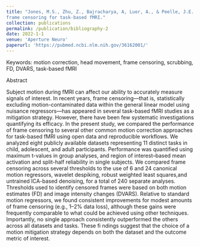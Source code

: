 ```yaml
---
title: "Jones, M.S., Zhu, Z., Bajracharya, A, Luor, A., & Peelle, J.E. (2021). A multi-dataset evaluation of
frame censoring for task-based fMRI."
collection: publications
permalink: /publication/bibliography-2
date: 2022-1-1
venue: 'Aperture Neuro'
paperurl: 'https://pubmed.ncbi.nlm.nih.gov/36162001/'
---
```

Keywords: motion correction, head movement, frame censoring, scrubbing, FD, DVARS, task-based fMRI

Abstract

Subject motion during fMRI can affect our ability to accurately measure signals of interest. In recent years, frame censoring—that is, statistically excluding motion-contaminated data within the general linear model using nuisance regressors—has appeared in several task-based fMRI studies as a mitigation strategy. However, there have been few systematic investigations quantifying its efficacy. In the present study, we compared the performance of frame censoring to several other common motion correction approaches for task-based fMRI using open data and reproducible workflows. We analyzed eight publicly available datasets representing 11 distinct tasks in child, adolescent, and adult participants. Performance was quantified using maximum t-values in group analyses, and region of interest–based mean activation and split-half reliability in single subjects. We compared frame censoring across several thresholds to the use of 6 and 24 canonical motion regressors, wavelet despiking, robust weighted least squares,and untrained ICA-based denoising, for a total of 240 separate analyses. Thresholds used to identify censored frames were based on both motion estimates (FD) and image intensity changes (DVARS). Relative to standard motion regressors, we found consistent improvements for modest amounts of frame censoring (e.g., 1–2% data loss), although these gains were frequently comparable to what could be achieved using other techniques. Importantly, no single approach consistently outperformed the others across all datasets and tasks. These fi ndings suggest that the choice of a motion mitigation strategy depends on both the dataset and the outcome metric of interest.
